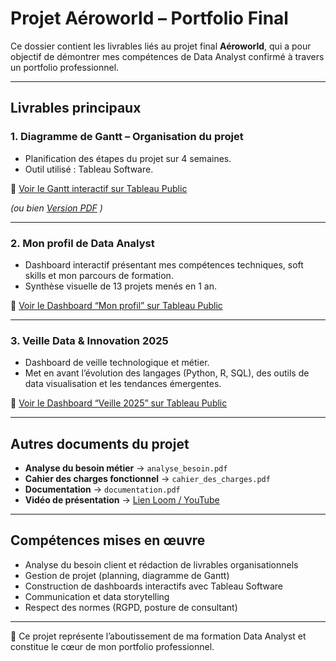 #  Projet Aéroworld – Portfolio Final

Ce dossier contient les livrables liés au projet final **Aéroworld**, qui a pour objectif de démontrer mes compétences de Data Analyst confirmé à travers un portfolio professionnel.

---

##  Livrables principaux

### 1. Diagramme de Gantt – Organisation du projet
- Planification des étapes du projet sur 4 semaines.  
- Outil utilisé : Tableau Software.  

🔗 [Voir le Gantt interactif sur Tableau Public](https://public.tableau.com/views/Gantttableau/Gantt?:language=fr-FR&publish=yes&:sid=&:redirect=auth&:display_count=n&:origin=viz_share_link)  

*(ou bien [Version PDF](gantt.pdf) )*

---

### 2. Mon profil de Data Analyst
- Dashboard interactif présentant mes compétences techniques, soft skills et mon parcours de formation.  
- Synthèse visuelle de 13 projets menés en 1 an.  

🔗 [Voir le Dashboard “Mon profil” sur Tableau Public](https://public.tableau.com/views/dashbordveille/Histoire1?:language=fr-FR&publish=yes&:sid=&:redirect=auth&:display_count=n&:origin=viz_share_link)  

---

### 3. Veille Data & Innovation 2025
- Dashboard de veille technologique et métier.  
- Met en avant l’évolution des langages (Python, R, SQL), des outils de data visualisation et les tendances émergentes.  

🔗 [Voir le Dashboard “Veille 2025” sur Tableau Public](https://public.tableau.com/shared/5TGDGX9BX?:display_count=n&:origin=viz_share_link)  

---

##  Autres documents du projet
- **Analyse du besoin métier** → `analyse_besoin.pdf`  
- **Cahier des charges fonctionnel** → `cahier_des_charges.pdf`  
- **Documentation** → `documentation.pdf`  
- **Vidéo de présentation** → [Lien Loom / YouTube](https://...)  

---

##  Compétences mises en œuvre
- Analyse du besoin client et rédaction de livrables organisationnels  
- Gestion de projet (planning, diagramme de Gantt)  
- Construction de dashboards interactifs avec Tableau Software  
- Communication et data storytelling  
- Respect des normes (RGPD, posture de consultant)  

---

🔗 Ce projet représente l’aboutissement de ma formation Data Analyst et constitue le cœur de mon portfolio professionnel.
